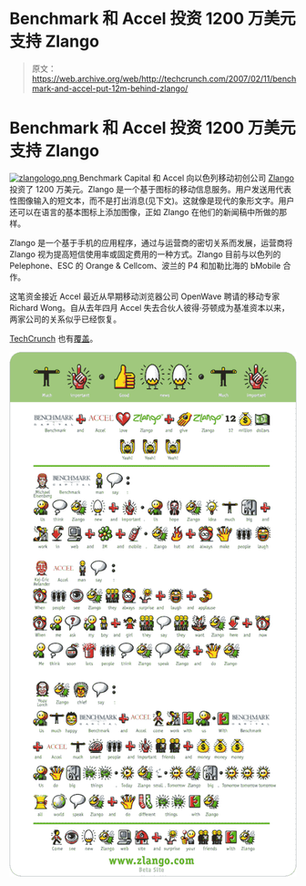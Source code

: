 # Benchmark 和 Accel 投资 1200 万美元支持 Zlango

> 原文：<https://web.archive.org/web/http://techcrunch.com/2007/02/11/benchmark-and-accel-put-12m-behind-zlango/>

# Benchmark 和 Accel 投资 1200 万美元支持 Zlango

[![zlangologo.png](img/41d22def705d42e4c4406f2d399eac7c.png) ](https://web.archive.org/web/20201205144943/http://zlango.com/) Benchmark Capital 和 Accel 向以色列移动初创公司 [Zlango](https://web.archive.org/web/20201205144943/http://mobilecrunch.com/2006/06/28/is-zlango-the-universal-translator/) 投资了 1200 万美元。Zlango 是一个基于图标的移动信息服务。用户发送用代表性图像输入的短文本，而不是打出消息(见下文)。这就像是现代的象形文字。用户还可以在语言的基本图标上添加图像，正如 Zlango 在他们的新闻稿中所做的那样。

Zlango 是一个基于手机的应用程序，通过与运营商的密切关系而发展，运营商将 Zlango 视为提高短信使用率或固定费用的一种方式。Zlango 目前与以色列的 Pelephone、ESC 的 Orange & Cellcom、波兰的 P4 和加勒比海的 bMobile 合作。

这笔资金接近 Accel 最近从早期移动浏览器公司 OpenWave 聘请的移动专家 Richard Wong。自从去年四月 Accel 失去合伙人彼得·芬顿成为基准资本以来，两家公司的关系似乎已经恢复。

[TechCrunch](https://web.archive.org/web/20201205144943/https://crunchbase.com/organization/techcrunch) 也有[覆盖](https://web.archive.org/web/20201205144943/http://www.beta.techcrunch.com/2007/02/11/zlango-update-benchmark-and-accel-invest-12-million/)。

[![zlangopr.png](img/16a9eec331c194fc71aa73322a7f1aa6.png)](https://web.archive.org/web/20201205144943/http://zlango.typepad.com/zlango_blog/2007/02/much_important_.html)